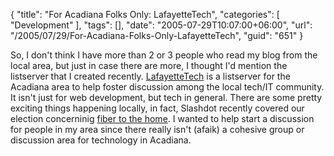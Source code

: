 {
	"title": "For Acadiana Folks Only: LafayetteTech",
	"categories": [
		"Development"
	],
	"tags": [],
	"date": "2005-07-29T10:07:00+06:00",
	"url": "/2005/07/29/For-Acadiana-Folks-Only-LafayetteTech",
	"guid": "651"
}

So, I don't think I have more than 2 or 3 people who read my blog from the local area, but just in case there are more, I thought I'd mention the listserver that I created recently. <a href="http://www.acadianammug.org/index.cfm?mode=entry&entry=4EF64DFA-B6BC-A59F-0CF64A4E170EEE9B">LafayetteTech</a> is a listserver for the Acadiana area to help foster discussion among the local tech/IT community. It isn't just for web development, but tech in general. There are some pretty exciting things happening locally, in fact,  Slashdot recently covered our election concerninig <a href="http://ray.camdenfamily.com/index.cfm/2005/7/18/Lafayette-got-Slashdotted">fiber to the home</a>. I wanted to help start a discussion for people in my area since there really isn't (afaik) a cohesive group or discussion area for technology in Acadiana.